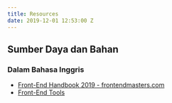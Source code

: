 ```yaml
---
title: Resources
date: 2019-12-01 12:53:00 Z
---
```


## Sumber Daya dan Bahan

### Dalam Bahasa Inggris
* [Front-End Handbook 2019 - frontendmasters.com](https://frontendmasters.com/books/front-end-handbook/2019/)
* [Front-End Tools](http://frontendtools.com/)
